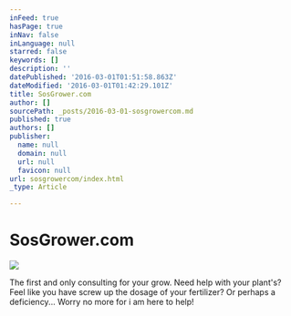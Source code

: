 ```yaml
---
inFeed: true
hasPage: true
inNav: false
inLanguage: null
starred: false
keywords: []
description: ''
datePublished: '2016-03-01T01:51:58.863Z'
dateModified: '2016-03-01T01:42:29.101Z'
title: SosGrower.com
author: []
sourcePath: _posts/2016-03-01-sosgrowercom.md
published: true
authors: []
publisher:
  name: null
  domain: null
  url: null
  favicon: null
url: sosgrowercom/index.html
_type: Article

---
```

# SosGrower.com
![](https://the-grid-user-content.s3-us-west-2.amazonaws.com/f6f86933-6392-4ff0-99b5-0dab3c442f90.jpg)

The first and only consulting for your grow. Need help with your plant's? Feel like you have screw up the dosage of your fertilizer? Or perhaps a deficiency... Worry no more for i am here to help!